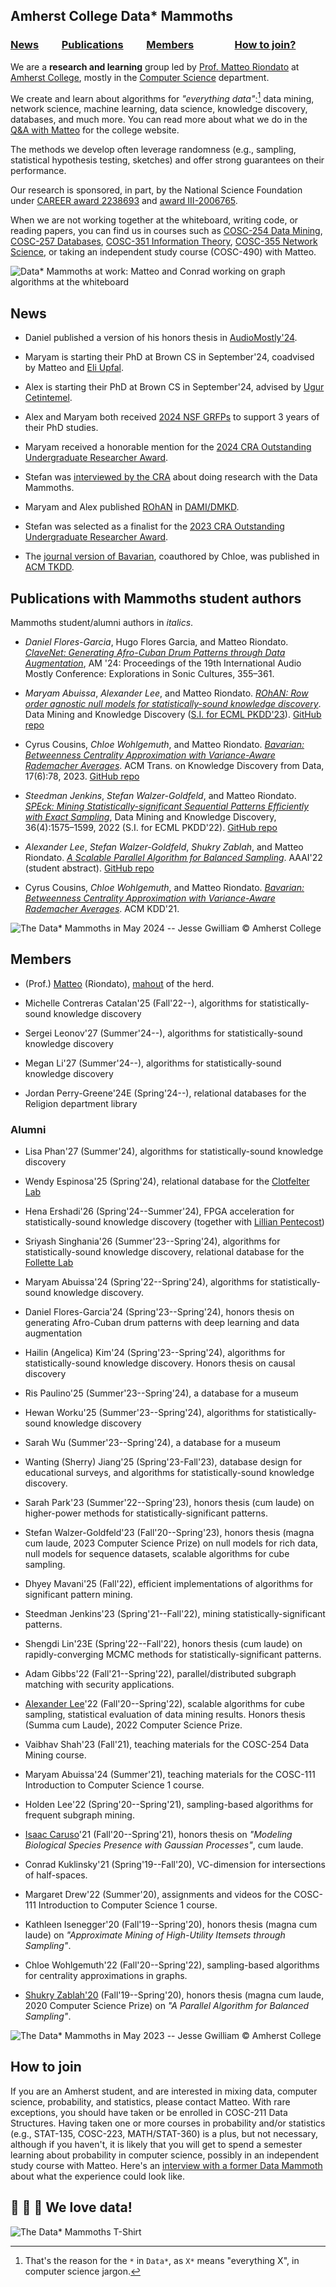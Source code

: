 ## Amherst College Data* Mammoths

### [News](#news)    [Publications](#pubs)    [Members](#members)    [How to join?](#join)

We are a **research and learning** group led by [Prof. Matteo
Riondato](http://matteo.rionda.to) at [Amherst College](https://www.amherst.edu),
mostly in the [Computer Science](https://cs.amherst.edu) department.

We create and learn about algorithms for *"everything data"*:[^1] data mining,
network science, machine learning, data science, knowledge discovery, databases,
and much more. You can read more about what we do in the [Q&A with
Matteo](https://www.amherst.edu/news/news_releases/2020/9-2020/computer-science-for-science)
for the college website.

The methods we develop often leverage randomness (e.g., sampling, statistical
hypothesis testing, sketches) and offer strong guarantees on their performance.

Our research is sponsored, in part, by the National Science Foundation under
[CAREER award
2238693](https://www.nsf.gov/awardsearch/showAward?AWD_ID=2238693) and [award
III-2006765](https://www.nsf.gov/awardsearch/showAward?AWD_ID=2006765).

When we are not working together at the whiteboard, writing code, or reading
papers, you can find us in courses such as [COSC-254 Data
Mining](https://www.amherst.edu/academiclife/departments/courses/2021S/COSC/COSC-254-2021S),
[COSC-257
Databases](https://www.amherst.edu/academiclife/departments/courses/1920F/COSC/COSC-257-1920F),
[COSC-351 Information Theory](https://www.amherst.edu/academiclife/departments/courses/2223S/COSC/COSC-351-2223S),
[COSC-355 Network
Science](https://www.amherst.edu/academiclife/departments/courses/2223F/COSC/COSC-355-2223F),
or taking an independent study course (COSC-490) with Matteo.

[//]: # "Comment: the footnote below must be all in a single line"

 [^1]: That's the reason for the `*` in `Data*`, as `X*` means "everything X", in computer science jargon.

![Data* Mammoths at work: Matteo and Conrad working on graph algorithms at the whiteboard](img/matteoconrad.png)

## <a id="news"></a> News

* Daniel published a version of his honors thesis in
    [AudioMostly'24](https://audiomostly.com/).

* Maryam is starting their PhD at Brown CS in September'24, coadvised by Matteo
    and [Eli Upfal](https://cs.brown.edu/people/eupfal/).

* Alex is starting their PhD at Brown CS in September'24, advised by [Ugur
    Cetintemel](https://sites.google.com/a/brown.edu/ugur-cetintemel/).

* Alex and Maryam both received [2024 NSF
    GRFPs](https://www.research.gov/grfp/AwardeeList.do?method=sort&page=1) to
    support 3 years of their PhD studies.

* Maryam received a honorable mention for the [2024 CRA Outstanding
    Undergraduate Researcher
    Award](https://cra.org/about/awards/outstanding-undergraduate-researcher-award/).

* Stefan was [interviewed by the CRA](https://sparc.cra.org/unveiling-patterns-undergraduate-ventures-into-statistically-significant-pattern-mining/)
    about doing research with the Data Mammoths.

* Maryam and Alex published
    [ROhAN](https://github.com/acdmammoths/ROhAN-code/raw/main/AbuissaEtAl-ROhAN-DMKD23.pdf)
    in [DAMI/DMKD](https://link.springer.com/journal/10618).

* Stefan was selected as a finalist for the [2023 CRA Outstanding Undergraduate
    Researcher
    Award](https://cra.org/about/awards/outstanding-undergraduate-researcher-award/).

* The [journal version of
    Bavarian](https://github.com/acdmammoths/Bavarian-code/raw/main/CousinsEtAl-Bavarian-TKDD23.pdf),
    coauthored by Chloe, was published in [ACM TKDD](https://tkdd.acm.org).

## <a id="pubs"></a> Publications with Mammoths student authors
Mammoths student/alumni authors in *italics*.

* *Daniel Flores-Garcia*, Hugo Flores Garcia, and Matteo Riondato. [*ClaveNet:
    Generating Afro-Cuban Drum Patterns through Data Augmentation*](),
    AM '24: Proceedings of the 19th International Audio Mostly Conference:
    Explorations in Sonic Cultures, 355–361.

* *Maryam Abuissa*, *Alexander Lee*, and Matteo Riondato. [*ROhAN: Row order
    agnostic null models for statistically-sound knowledge
    discovery*](https://github.com/acdmammoths/ROhAN-code/raw/main/AbuissaEtAl-ROhAN-DMKD23.pdf).
    Data Mining and Knowledge Discovery ([S.I. for ECML
    PKDD'23](https://link.springer.com/journal/10618/topicalCollection/AC_405d0ca97322bed6d7bb7cf14504b211/page/1)).
    [GitHub repo](https://github.com/acdmammoths/ROhAN-code)

* Cyrus Cousins, *Chloe Wohlgemuth*, and Matteo Riondato. [*Bavarian: Betweenness
    Centrality Approximation with Variance-Aware Rademacher
    Averages*](https://github.com/acdmammoths/Bavarian-code/raw/main/CousinsEtAl-Bavarian-TKDD23.pdf).
    ACM Trans. on Knowledge Discovery from Data, 17(6):78, 2023. [GitHub
    repo](https://github.com/acdmammoths/Bavarian-code)

* *Steedman Jenkins*, *Stefan Walzer-Goldfeld*, and Matteo Riondato. [*SPEck:
    Mining Statistically-significant Sequential Patterns Efficiently with Exact
    Sampling*](https://github.com/acdmammoths/SPEck-code/raw/main/JenkinsEtAl-SPEck-DMKD22.pdf),
    Data Mining and Knowledge Discovery, 36(4):1575–1599, 2022 (S.I. for ECML
    PKDD'22). [GitHub repo](https://github.com/acdmammoths/SPEck-code)

* *Alexander Lee*, *Stefan Walzer-Goldfeld*, *Shukry Zablah*, and Matteo
    Riondato. [*A Scalable Parallel Algorithm for Balanced
    Sampling*](https://github.com/acdmammoths/parallelcubesampling/raw/main/paper/cubesampling.pdf).
    AAAI'22 (student abstract). [GitHub
    repo](https://github.com/acdmammoths/parallelcubesampling)

* Cyrus Cousins, *Chloe Wohlgemuth*, and Matteo Riondato. [*Bavarian: Betweenness
    Centrality Approximation with Variance-Aware Rademacher
    Averages*](/pubs/CousinsEtAl-BavarianBetweennessCentralityApproximationWithVarianceAwareRademacherAverages-KDD21.pdf).
    ACM KDD'21.

![The Data* Mammoths in May 2024 -- Jesse Gwilliam ©️ Amherst College](img/May24Group.jpg)

## <a id="members"></a> Members

* (Prof.) [Matteo](http://matteo.rionda.to) (Riondato),
    [mahout](https://en.wikipedia.org/wiki/Mahout) of the herd.

[//]: # "Comment: alphabetical by last name"

* Michelle Contreras Catalan'25 (Fall'22--), algorithms for statistically-sound
    knowledge discovery

* Sergei Leonov'27 (Summer'24--), algorithms for statistically-sound
    knowledge discovery

* Megan Li'27 (Summer'24--), algorithms for statistically-sound knowledge
    discovery

* Jordan Perry-Greene'24E (Spring'24--), relational databases for the Religion
    department library

### Alumni

[//]: # "Comment: Most recent first, then alphabetical by last name"

* Lisa Phan'27 (Summer'24), algorithms for statistically-sound knowledge
    discovery

* Wendy Espinosa'25 (Spring'24), relational database for the [Clotfelter
    Lab](https://www.clotfelterlab.org/)

* Hena Ershadi'26 (Spring'24--Summer'24), FPGA acceleration for
   statistically-sound knowledge discovery (together with [Lillian
   Pentecost](https://lpentecost.github.io/cv/))

* Sriyash Singhania'26 (Summer'23--Spring'24), algorithms for statistically-sound
    knowledge discovery, relational database for the
    [Follette Lab](https://www.follettelab.com/)

* Maryam Abuissa'24 (Spring'22--Spring'24), algorithms for statistically-sound
    knowledge discovery.

* Daniel Flores-Garcia'24 (Spring'23--Spring'24), honors thesis on generating
    Afro-Cuban drum patterns with deep learning and data augmentation

* Hailin (Angelica) Kim'24 (Spring'23--Spring'24), algorithms for
    statistically-sound knowledge discovery. Honors thesis on causal discovery

* Ris Paulino'25 (Summer'23--Spring'24), a database for a museum

* Hewan Worku'25 (Summer'23--Spring'24), algorithms for statistically-sound
    knowledge discovery

* Sarah Wu (Summer'23--Spring'24), a database for a museum

* Wanting (Sherry) Jiang'25 (Spring'23-Fall'23), database design for educational
    surveys, and algorithms for statistically-sound knowledge discovery.

* Sarah Park'23 (Summer'22--Spring'23), honors thesis (cum laude) on
     higher-power methods for statistically-significant patterns.

* Stefan Walzer-Goldfeld'23 (Fall'20--Spring'23), honors thesis (magna cum
    laude, 2023 Computer Science Prize) on null models for rich data, null
    models for sequence datasets, scalable algorithms for cube sampling.

* Dhyey Mavani'25 (Fall'22), efficient implementations of algorithms for
    significant pattern mining.

* Steedman Jenkins'23 (Spring'21--Fall'22), mining statistically-significant
    patterns.

* Shengdi Lin'23E (Spring'22--Fall'22), honors thesis (cum laude) on
    rapidly-converging MCMC methods for statistically-significant patterns.

* Adam Gibbs'22 (Fall'21--Spring'22), parallel/distributed subgraph matching
    with security applications.

* [Alexander Lee](https://www.alexanderwlee.com)'22 (Fall'20--Spring'22),
    scalable algorithms for cube sampling, statistical evaluation of data mining
    results. Honors thesis (Summa cum Laude), 2022 Computer Science Prize.

* Vaibhav Shah'23 (Fall'21), teaching materials for the COSC-254 Data Mining
    course.

* Maryam Abuissa'24 (Summer'21), teaching materials for the COSC-111
    Introduction to Computer Science 1 course.

* Holden Lee'22 (Spring'20--Spring'21), sampling-based algorithms for frequent
    subgraph mining.

* [Isaac Caruso](https://icaruso21.github.io/)'21 (Fall'20--Spring'21), honors
    thesis on *"Modeling Biological Species Presence with Gaussian Processes"*,
    cum laude.

* Conrad Kuklinsky'21 (Spring'19--Fall'20), VC-dimension for intersections of
    half-spaces.

* Margaret Drew'22 (Summer'20), assignments and videos for the COSC-111
    Introduction to Computer Science 1 course.

* Kathleen Isenegger'20 (Fall'19--Spring'20), honors thesis (magna cum laude) on
    *"Approximate Mining of High-Utility Itemsets through Sampling"*.

* Chloe Wohlgemuth'22 (Fall'20--Spring'22), sampling-based algorithms for
    centrality approximations in graphs.

* [Shukry Zablah'20](https://www.shukryzablah.com) (Fall'19--Spring'20), honors
    thesis (magna cum laude, 2020 Computer Science Prize) on *"A Parallel
    Algorithm for Balanced Sampling"*.

![The Data* Mammoths in May 2023 -- Jesse Gwilliam ©️ Amherst College](img/May23Group.jpg)

## <a id="join"></a> How to join

If you are an Amherst student, and are interested in mixing data, computer
science, probability, and statistics, please contact Matteo. With rare
exceptions, you should have taken or be enrolled in COSC-211 Data Structures.
Having taken one or more courses in probability and/or statistics (e.g.,
STAT-135, COSC-223, MATH/STAT-360) is a plus, but not necessary, although if you
haven't, it is likely that you will get to spend a semester learning about
probability in computer science, possibly in an independent study course with
Matteo. Here's an [interview with a former Data
Mammoth](https://sparc.cra.org/unveiling-patterns-undergraduate-ventures-into-statistically-significant-pattern-mining/)
about what the experience could look like.

## 🦣 💜 💾  We love data!

![The Data* Mammoths T-Shirt](img/datamammothstshirt.png)

[//]: # "Comment: :elephant: :purple_heart: :floppy_disk:"
